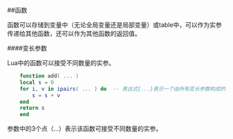 ##函数

函数可以存储到变量中（无论全局变量还是局部变量）或table中，可以作为实参传递给其他函数，还可以作为其他函数的返回值。


####变长参数

Lua中的函数可以接受不同数量的实参。

```lua
    function add( ... )
	local s = 0
	for i, v in ipairs( ... ) do  -- 表达式{...}表示一个由所有变长参数构成的数组。
		s = s + v
	end
	return s
	end
```

参数中的3个点（...）表示该函数可接受不同数量的实参。